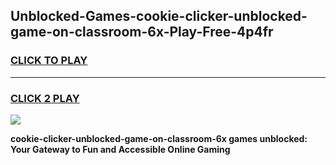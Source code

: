 
## Unblocked-Games-cookie-clicker-unblocked-game-on-classroom-6x-Play-Free-4p4fr
<h3>
<a href="https://premium76.site?title=cookie-clicker-unblocked-game-on-classroom-6x&ref=15A">CLICK TO PLAY</a></h3>
<hr>

<h3>
<a href="https://premium76.site?title=cookie-clicker-unblocked-game-on-classroom-6x&ref=15A">CLICK 2 PLAY</a>
  
</h3>

<a href="https://premium76.site?title=cookie-clicker-unblocked-game-on-classroom-6x&ref=15A"><img src="https://clearcache.store/games.png"></a>


**cookie-clicker-unblocked-game-on-classroom-6x games unblocked: Your Gateway to Fun and Accessible Online Gaming**
